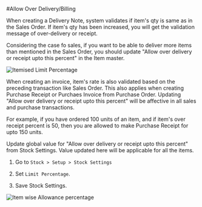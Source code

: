 <!-- add-breadcrumbs -->
#Allow Over Delivery/Billing

When creating a Delivery Note, system validates if item's qty is same as in the Sales Order. If item's qty has been increased, you will get the validation message of over-delivery or receipt.

Considering the case fo sales, if you want to be able to deliver more items than mentioned in the Sales Order, you should update "Allow over delivery or receipt upto this percent" in the Item master.

<img alt="Itemised Limit Percentage" class="screenshot" src="{{docs_base_url}}/v13/assets/img/articles/limit-1.png">

When creating an invoice, item's rate is also validated based on the preceding transaction like Sales Order. This also applies when creating Purchase Receipt or Purchaes Invoice from Purchase Order. Updating "Allow over delivery or receipt upto this percent" will be affective in all sales and purchase transactions.

For example, if you have ordered 100 units of an item, and if item's over receipt percent is 50, then you are allowed to make Purchase Receipt for upto 150 units.

Update global value for "Allow over delivery or receipt upto this percent" from Stock Settings. Value updated here will be applicable for all the items.

1. Go to `Stock > Setup > Stock Settings`

2. Set `Limit Percentage`.

3. Save Stock Settings.

<img alt="Item wise Allowance percentage" class="screenshot" src="{{docs_base_url}}/v13/assets/img/articles/limit-2.png">


<!-- markdown -->
